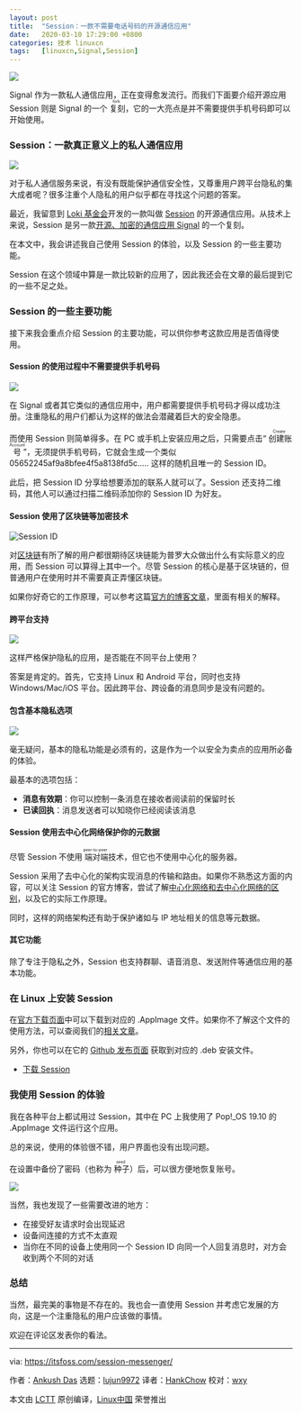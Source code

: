 ```yaml
---
layout: post
title:	"Session：一款不需要电话号码的开源通信应用"
date:	2020-03-10 17:29:00 +0800 
categories:	技术 linuxcn 
tags:	[linuxcn,Signal,Session]
---
```



![](/Asserts/Images//attachment/album/202003/10/173237jz41ke4iqy74kbqf.png)


Signal 作为一款私人通信应用，正在变得愈发流行。而我们下面要介绍开源应用 Session 则是 Signal 的一个<ruby> 复刻 <rt>  fork </rt></ruby>，它的一大亮点是并不需要提供手机号码即可以开始使用。


### Session：一款真正意义上的私人通信应用


![](/Asserts/Images//attachment/album/202003/10/172920sqpknrku2pumff26.jpg)


对于私人通信服务来说，有没有既能保护通信安全性，又尊重用户跨平台隐私的集大成者呢？很多注重个人隐私的用户似乎都在寻找这个问题的答案。


最近，我留意到 [Loki 基金会](https://loki.foundation/)开发的一款叫做 [Session](https://getsession.org/) 的开源通信应用。从技术上来说，Session 是另一款[开源、加密的通信应用 Signal](/article-11764-1.html) 的一个复刻。


在本文中，我会讲述我自己使用 Session 的体验，以及 Session 的一些主要功能。


Session 在这个领域中算是一款比较新的应用了，因此我还会在文章的最后提到它的一些不足之处。


### Session 的一些主要功能


接下来我会重点介绍 Session 的主要功能，可以供你参考这款应用是否值得使用。


#### Session 的使用过程中不需要提供手机号码


![](/Asserts/Images//attachment/album/202003/10/172930vnw0fffn4fnk7t0f.jpg)


在 Signal 或者其它类似的通信应用中，用户都需要提供手机号码才得以成功注册。注重隐私的用户们都认为这样的做法会潜藏着巨大的安全隐患。


而使用 Session 则简单得多。在 PC 或手机上安装应用之后，只需要点击“<ruby> 创建账号 <rt>  Create Account </rt></ruby>”，无须提供手机号码，它就会生成一个类似 05652245af9a8bfee4f5a8138fd5c….. 这样的随机且唯一的 Session ID。


此后，把 Session ID 分享给想要添加的联系人就可以了。Session 还支持二维码，其他人可以通过扫描二维码添加你的 Session ID 为好友。


#### Session 使用了区块链等加密技术


![Session ID](/Asserts/Images//attachment/album/202003/10/172931krockfvcqjrckvk1.jpg)


对[区块链](https://en.wikipedia.org/wiki/Blockchain)有所了解的用户都很期待区块链能为普罗大众做出什么有实际意义的应用，而 Session 可以算得上其中一个。尽管 Session 的核心是基于区块链的，但普通用户在使用时并不需要真正弄懂区块链。


如果你好奇它的工作原理，可以参考这篇[官方的博客文章](https://getsession.org/how-session-protects-your-anonymity-with-blockchain-and-crypto/)，里面有相关的解释。


#### 跨平台支持


![](/Asserts/Images//attachment/album/202003/10/172932x31p0rpu63mmbrdr.jpg)


这样严格保护隐私的应用，是否能在不同平台上使用？


答案是肯定的。首先，它支持 Linux 和 Android 平台，同时也支持 Windows/Mac/iOS 平台。因此跨平台、跨设备的消息同步是没有问题的。


#### 包含基本隐私选项


![](/Asserts/Images//attachment/album/202003/10/172934qaajnu3gsu2h92oh.jpg)


毫无疑问，基本的隐私功能是必须有的，这是作为一个以安全为卖点的应用所必备的体验。


最基本的选项包括：


* **消息有效期**：你可以控制一条消息在接收者阅读前的保留时长
* **已读回执**：消息发送者可以知晓你已经阅读该消息


#### Session 使用去中心化网络保护你的元数据


尽管 Session 不使用<ruby> 端对端 <rt>  peer-to-peer </rt></ruby>技术，但它也不使用中心化的服务器。


Session 采用了去中心化的架构实现消息的传输和路由。如果你不熟悉这方面的内容，可以关注 Session 的官方博客，尝试了解[中心化网络和去中心化网络的区别](https://getsession.org/centralisation-vs-decentralisation-in-private-messaging/)，以及它的实际工作原理。


同时，这样的网络架构还有助于保护诸如与 IP 地址相关的信息等元数据。


#### 其它功能


除了专注于隐私之外，Session 也支持群聊、语音消息、发送附件等通信应用的基本功能。


### 在 Linux 上安装 Session


在[官方下载页面](https://getsession.org/download/)中可以下载到对应的 .AppImage 文件。如果你不了解这个文件的使用方法，可以查阅我们的[相关文章](https://itsfoss.com/use-appimage-linux/)。


另外，你也可以在它的 [Github 发布页面](https://github.com/loki-project/session-desktop/releases) 获取到对应的 .deb 安装文件。


* [下载 Session](https://getsession.org/download/)


### 我使用 Session 的体验


我在各种平台上都试用过 Session，其中在 PC 上我使用了 Pop!\_OS 19.10 的 .AppImage 文件运行这个应用。


总的来说，使用的体验很不错，用户界面也没有出现问题。


在设置中备份了密码（也称为<ruby> 种子 <rt>  seed </rt></ruby>）后，可以很方便地恢复账号。


![](/Asserts/Images//attachment/album/202003/10/172935xtwbpc3jbsbbmclb.jpg)


当然，我也发现了一些需要改进的地方：


* 在接受好友请求时会出现延迟
* 设备间连接的方式不太直观
* 当你在不同的设备上使用同一个 Session ID 向同一个人回复消息时，对方会收到两个不同的对话


### 总结


当然，最完美的事物是不存在的。我也会一直使用 Session 并考虑它发展的方向，这是一个注重隐私的用户应该做的事情。


欢迎在评论区发表你的看法。




---


via: <https://itsfoss.com/session-messenger/>


作者：[Ankush Das](https://itsfoss.com/author/ankush/) 选题：[lujun9972](https://github.com/lujun9972) 译者：[HankChow](https://github.com/HankChow) 校对：[wxy](https://github.com/wxy)


本文由 [LCTT](https://github.com/LCTT/TranslateProject) 原创编译，[Linux中国](https://linux.cn/) 荣誉推出
